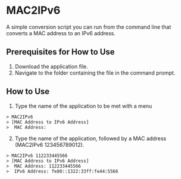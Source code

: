 # MAC2IPv6
A simple conversion script you can run from the command line that converts a MAC address to an IPv6 address.

## Prerequisites for How to Use
1. Download the application file.
2. Navigate to the folder containing the file in the command prompt.

## How to Use
1. Type the name of the application to be met with a menu 

```
> MAC2IPv6
> [MAC Address to IPv6 Address]
>  MAC Address: 

```
2. Type the name of the application, followed by a MAC address (MAC2IPv6 123456789012).

```
> MAC2IPv6 112233445566
> [MAC Address to IPv6 Address]
>  MAC Address: 112233445566
>  IPv6 Address: fe80::1322:33ff:fe44:5566

```

